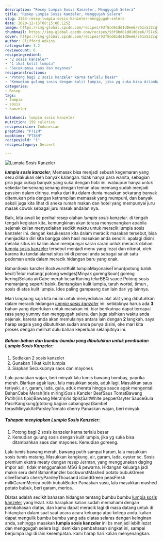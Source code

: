 ```yaml
---
description: "Resep Lumpia Sosis Kanzeler, Menggugah Selera"
title: "Resep Lumpia Sosis Kanzeler, Menggugah Selera"
slug: 2384-resep-lumpia-sosis-kanzeler-menggugah-selera
date: 2020-12-15T00:15:06.125Z
image: https://img-global.cpcdn.com/recipes/93f8bd61dd1d0ee6/751x532cq70/lumpia-sosis-kanzeler-foto-resep-utama.jpg
thumbnail: https://img-global.cpcdn.com/recipes/93f8bd61dd1d0ee6/751x532cq70/lumpia-sosis-kanzeler-foto-resep-utama.jpg
cover: https://img-global.cpcdn.com/recipes/93f8bd61dd1d0ee6/751x532cq70/lumpia-sosis-kanzeler-foto-resep-utama.jpg
author: Clifford Adkins
ratingvalue: 3.2
reviewcount: 6
recipeingredient:
- "2 sosis kanzeler"
- "1 ikat kulit lumpia"
- "Secukupnya saos dan mayones"
recipeinstructions:
- "Potong bagi 2 sosis kanzeler karna terlalu besar"
- "Kemudian gulung sosis dengan kulit lumpia, jika yg suka bisa ditambahkan saos dan mayones. Kemudian goreeng."
categories:
- Resep
tags:
- lumpia
- sosis
- kanzeler

katakunci: lumpia sosis kanzeler 
nutrition: 159 calories
recipecuisine: Indonesian
preptime: "PT12M"
cooktime: "PT38M"
recipeyield: "1"
recipecategory: Dessert

---
```



![Lumpia Sosis Kanzeler](https://img-global.cpcdn.com/recipes/93f8bd61dd1d0ee6/751x532cq70/lumpia-sosis-kanzeler-foto-resep-utama.jpg)

<b><i>lumpia sosis kanzeler</i></b>, Memasak bisa menjadi sebuah kegemaran yang seru dilakukan oleh banyak kalangan. tidak hanya para wanita, sebagian pria juga cukup banyak yang suka dengan hobi ini. walaupun hanya untuk sekedar bersenang senang dengan teman atau memang sudah menjadi passion dalam dirinya. maka dari itu dalam dunia masakan sekarang banyak ditemukan pria dengan ketrampilan memasak yang mumpuni, dan banyak sekali juga kita lihat di aneka rumah makan dan hotel yang mempunyai juru masak cowok sebagai juru masak andalan nya.

Baik, kita awali ke perihal resep olahan <i>lumpia sosis kanzeler</i>. di tengah tengah kegiatan kita, kemungkinan akan terasa menyenangkan apabila sejenak kalian menyediakan sedikit waktu untuk meracik lumpia sosis kanzeler ini. dengan kesuksesan kita dalam meracik masakan tersebut, bisa menjadikan diri kita bangga oleh hasil masakan anda sendiri. apalagi disini melalui situs ini kalian akan mempunyai saran saran untuk meracik olahan <u>lumpia sosis kanzeler</u> tersebut menjadi menu yang lezat dan nikmat, oleh karena itu tandai alamat situs ini di ponsel anda sebagai salah satu pedoman anda dalam meracik hidangan baru yang enak.

BahanSosis kanzler BockwurstKulit lumpiaMayonaiseTimun(potong balok kecil)Telur matang( potong wedges)Minyak gorengSoun( goreng kering)Selada airCabe merah besarKuning telurBBQ sauce Potong sosis memanjang seperti balok. Bentangkan kulit lumpia, taruh wortel, timun , sosis di atas kulit lumpia. Idee paling gampaang dan lain dari yg lainnya.


Mari langsung saja kita mulai untuk menyediakan alat alat yang dibutuhkan dalam meracik hidangan <u><i>lumpia sosis kanzeler</i></u> ini. setidaknya harus ada <b>3</b> bahan yang diperlukan untuk masakan ini. biar berikutnya dapat tercapai rasa yang yummy dan menggugah selera. dan juga sisihkan waktu anda sejenak, karena anda akan memulainya antara lain dengan <b>2</b> langkah. saya harap segala yang dibutuhkan sudah anda punya disini, oke mari kita proses dengan melihat dulu bahan keperluan selanjutnya ini.

<!--inarticleads1-->

##### Bahan-bahan dan bumbu-bumbu yang dibutuhkan untuk pembuatan Lumpia Sosis Kanzeler:

1. Sediakan 2 sosis kanzeler
1. Gunakan 1 ikat kulit lumpia
1. Siapkan Secukupnya saos dan mayones


Lalu panaskan wajan, beri minyak lalu tumis bawang bombay, paprika merah. Biarkan agak layu, lalu masukkan sosis, aduk lagi. Masukkan saus teriyaki, air, garam, lada, gula, aduk merata hingga sauce agak mengental. BahanCabe Merah(iris miring)Sosis Kanzler BeefSaus TomatBawang Putih(iris tipis)Bawang Merah(iris tipis)SaltWhite pepperOsyter SauceGula PasirKangkung(ptotong bagian cabangnya)Sambel terasiMinyakAirParsleyTomato cherry Panaskan wajan, beri minyak. 

<!--inarticleads2-->

##### Tahapan menyiapkan Lumpia Sosis Kanzeler:

1. Potong bagi 2 sosis kanzeler karna terlalu besar
1. Kemudian gulung sosis dengan kulit lumpia, jika yg suka bisa ditambahkan saos dan mayones. Kemudian goreeng.


Lalu tumis bawang merah, bawang putih sampai harum, lalu masukkan sosis tumis matang. Masukkan kangkung, air, garam, lada, oyster sc. Sosis premium ekstra meaty dengan resep Jerman, yang menggunakan daging impor asli, tidak menggunakan MSG &amp; pewarna. Hidangan keluarga jadi makin seru deh! BahanKanzler bockwurstMashed potato bubukGreen oliveTomato cherryParsleyThousand islandGreen peasFresh milkGaramMerica putih bubukButter Panaskan susu, lalu masukkan mashed potato bubuk, beri garam, merica. 

Diatas adalah sedikit bahasan hidangan tentang bumbu bumbu <u>lumpia sosis kanzeler</u> yang lezat. kita harapkan kalian sudah memahami dengan pembahasan diatas, dan kamu dapat meracik lagi di masa datang untuk di hidangkan dalam saat saat acara acara keluarga atau kolega anda. kalian dapat mengulik bumbu bumbu yang ada diatas selaras dengan keinginan anda, sehingga masakan <b>lumpia sosis kanzeler</b> ini bs menjadi lebih lezat dan menggugah selera lagi. demikian pembahasan singkat ini, sampai berjumpa lagi di lain kesempatan. kami harap hari kalian menyenangkan.
